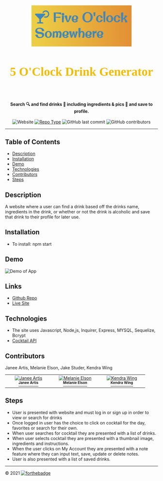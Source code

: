 <p align="center">
  <a href="" rel="noopener">
 <img width=330px height=135px src="https://raw.githubusercontent.com/kwing25/5-0-Clock-Drink-Generator/790c7b17fb761b16df571938e257d30838f090a6/images/fiveoclocksomewherebanner.png"></a>
</p>

<div align="center">
<h1 align="center" style="font-family: 'Brush Script MT', cursive;font-size:40px;color:#f2bc04;">5 O'Clock Drink Generator 🥂</h1>
<h4>Search 🔍 and find drinks 🍹 including ingredients & pics 📸 and save to profile. </h4>

![Website](https://img.shields.io/website?down_color=red&down_message=offline&up_color=blue&up_message=up&url=https%3A%2F%2Fpure-plains-23888.herokuapp.com%2F)
[![Repo Type](https://img.shields.io/badge/Repo_Type-Public-fff200?style=flat&link=https://github.com/kwing25/5-0-Clock-Drink-Generator)](https://github.com/kwing25/5-0-Clock-Drink-Generator)
![GitHub last commit](https://img.shields.io/github/last-commit/kwing25/5-0-Clock-Drink-Generator)
![GitHub contributors](https://img.shields.io/github/contributors/kwing25/5-0-Clock-Drink-Generator)

</div>

---
## Table of Contents

- [Description](#Description)
- [Installation](#Installation)
- [Demo](#Demo)
- [Technologies](#Technologies)
- [Contributors](#Contributors)
- [Steps](#Steps)


## Description

A website where a user can find a drink based off the drinks name, ingredients in the drink, or whether or not the drink is alcoholic and save that drink to their profile for later use.

## Installation

- To install: npm start

## Demo

![Demo of App](images/5OClockDrinkGeneratorAppDemo.gif)

## Links

- [Github Repo](https://github.com/kwing25/5-0-Clock-Drink-Generator)
- [Live Site](https://pure-plains-23888.herokuapp.com/)

<!-- - Demo: https://drive.google.com/file/d/1JoQGQnWX2CsLwKgDrs040tuenZe6e0yI/view -->

## Technologies

- The site uses Javascript, Node,js, Inquirer, Express, MYSQL, Sequelize, Bcrypt
- [Cocktail API](https://www.thecocktaildb.com/api.php?ref=apilist.fun)

## Contributors

Janee Artis, Melanie Elson, Jake Studer, Kendra Wing

<table>
  <tr>
    <td align="center" valign="top" width="140"><a href="https://github.com/janeeart"><img src="https://avatars.githubusercontent.com/u/78391244?v=4" width="100px;" alt="Janee Artis"/><br /><sup><b>Janee Artis</b></sup></a><br /> </td>
        <td align="center" valign="top" width="140"><a href="https://github.com/MelElson"><img src="https://avatars.githubusercontent.com/u/76493774?v=4" width="100px;" alt="Melanie Elson"/><br /><sup><b>Melanie Elson</b></sup></a><br /> </td>
    <td align="center" valign="top" width="140"><a href="github.com/kwing25"><img src="https://avatars.githubusercontent.com/u/78707448?v=4" width="100px;" alt="Kendra Wing"/><br /><sup><b>Kendra Wing</b></sup></a><br /> </td>

  </tr>
</table>

## Steps

- User is presented with website and must log in or sign up in order to view or search for drinks
- Once logged in user has the choice to click on cocktail for the day, favorites or search for their own.
- When user searches for cocktail they are presented with a list of drinks.
- When user selects cocktail they are presented with a thumbnail image, ingredients and instructions.
- When the user clicks on My Account they are presented with a note feature where they can input text, save, update or delete notes.
- User is also presented with a list of saved drinks.


---
&copy; 2021 
[![forthebadge](https://forthebadge.com/images/badges/built-by-developers.svg)](https://forthebadge.com)

